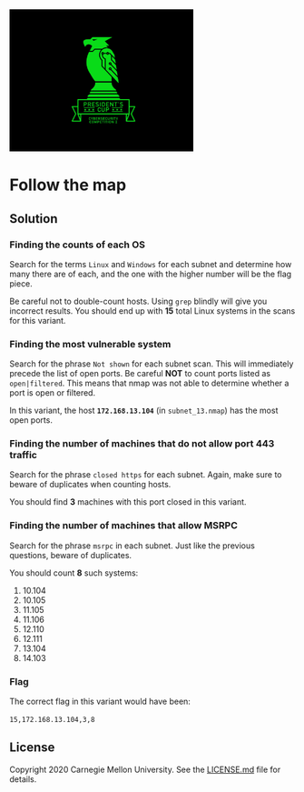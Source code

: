 <img src="../../../logo.png" height="250px">

# Follow the map

## Solution

### Finding the counts of each OS

Search for the terms `Linux` and `Windows` for each subnet and determine how many there are of each, and the one with
the higher number will be the flag piece.

Be careful not to double-count hosts. Using `grep` blindly will give you incorrect results. You should end up with
**15** total Linux systems in the scans for this variant.

### Finding the most vulnerable system

Search for the phrase `Not shown` for each subnet scan. This will immediately precede the list of open ports. Be careful
**NOT** to count ports listed as `open|filtered`. This means that nmap was not able to determine whether a port is open
or filtered.

In this variant, the host **`172.168.13.104`** (in `subnet_13.nmap`) has the most open ports.

### Finding the number of machines that do not allow port 443 traffic

Search for the phrase `closed https` for each subnet. Again, make sure to beware of duplicates when counting hosts.

You should find **3** machines with this port closed in this variant.

### Finding the number of machines that allow MSRPC

Search for the phrase `msrpc` in each subnet. Just like the previous questions, beware of duplicates.

You should count **8** such systems:
1. 10.104
2. 10.105
3. 11.105
4. 11.106
5. 12.110
6. 12.111
7. 13.104
8. 14.103

### Flag

The correct flag in this variant would have been:

`15,172.168.13.104,3,8`

## License
Copyright 2020 Carnegie Mellon University. See the [LICENSE.md](../../../LICENSE.md) file for details.